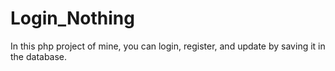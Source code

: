 # Login_Nothing
In this php project of mine, you can login, register, and update by saving it in the database.
